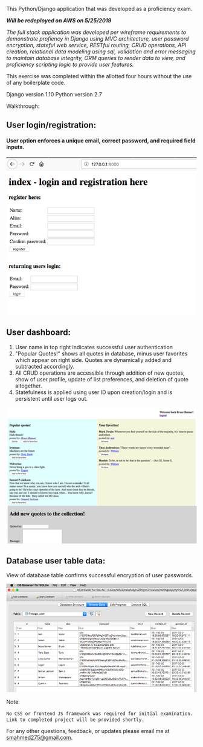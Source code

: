 

This Python/Django application that was developed as a proficiency exam.

<b><i>Will be redeployed on AWS on 5/25/2019</b></i>

<i>The full stack application was developed per wireframe requirements to demonstrate profiency in Django using MVC architecture, user password encryption, stateful web service, RESTful routing, CRUD operations, API creation, relational data modeling using sql, validation and error messaging to maintain database integrity, ORM queries to render data to view, and proficiency scripting logic to provide user features.</i>

This exercise was completed within the allotted four hours without the use of any boilerplate code.

Django version 1.10
Python version 2.7

Walkthrough: 

<h2>User login/registration: </h2>

<h4>User option enforces a unique email, correct password, and required field inputs.</h4>


![User Login/Reg](https://github.com/sabahjones/images/blob/master/pythonDjangoLogin.png)



<h2>User dashboard: </h2>

1. User name in top right indicates successful user authentication
2. "Popular Quotes!" shows all quotes in database, minus user favorites which appear on right side. Quotes are dynamically added and subtracted accordingly.
3. All CRUD operations are accessible through addition of new quotes, show of user profile, update of list preferences, and deletion of quote altogether. 
4. Statefulness is applied using user ID upon creation/login and is persistent until user logs out. 


![User Dash](https://github.com/sabahjones/images/blob/master/pythonDjangoDashboard.png)





<h2>Database user table data: </h2>


View of database table confirms successful encryption of user passwords.

![User Table](https://github.com/sabahjones/images/blob/master/dbview.png)


Note: 

	No CSS or frontend JS framework was required for initial examination. Link to completed project will be provided shortly. 


For any other questions, feedback, or updates please email me at smahmed275@gmail.com.


